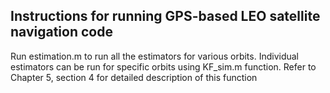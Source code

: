 ## Instructions for running GPS-based LEO satellite navigation code
Run estimation.m to run all the estimators for various orbits. Individual estimators can be run for specific orbits using KF_sim.m function. Refer to Chapter 5, section 4 for detailed description of this function